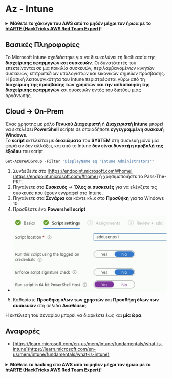 # Az - Intune

<details>

<summary><strong>Μάθετε το χάκινγκ του AWS από το μηδέν μέχρι τον ήρωα με το</strong> <a href="https://training.hacktricks.xyz/courses/arte"><strong>htARTE (HackTricks AWS Red Team Expert)</strong></a><strong>!</strong></summary>

Άλλοι τρόποι για να υποστηρίξετε το HackTricks:

* Εάν θέλετε να δείτε την **εταιρεία σας να διαφημίζεται στο HackTricks** ή να **κατεβάσετε το HackTricks σε μορφή PDF** ελέγξτε τα [**ΣΧΕΔΙΑ ΣΥΝΔΡΟΜΗΣ**](https://github.com/sponsors/carlospolop)!
* Αποκτήστε το [**επίσημο PEASS & HackTricks swag**](https://peass.creator-spring.com)
* Ανακαλύψτε [**The PEASS Family**](https://opensea.io/collection/the-peass-family), τη συλλογή μας από αποκλειστικά [**NFTs**](https://opensea.io/collection/the-peass-family)
* **Εγγραφείτε στη** 💬 [**ομάδα Discord**](https://discord.gg/hRep4RUj7f) ή στη [**ομάδα telegram**](https://t.me/peass) ή **ακολουθήστε** μας στο **Twitter** 🐦 [**@hacktricks\_live**](https://twitter.com/hacktricks\_live)**.**
* **Μοιραστείτε τα χάκινγκ κόλπα σας υποβάλλοντας PRs στα** [**HackTricks**](https://github.com/carlospolop/hacktricks) και [**HackTricks Cloud**](https://github.com/carlospolop/hacktricks-cloud) αποθετήρια του github.

</details>

## Βασικές Πληροφορίες

Το Microsoft Intune σχεδιάστηκε για να διευκολύνει τη διαδικασία της **διαχείρισης εφαρμογών και συσκευών**. Οι δυνατότητές του επεκτείνονται σε μια ποικιλία συσκευών, περιλαμβανομένων κινητών συσκευών, επιτραπέζιων υπολογιστών και εικονικών σημείων πρόσβασης. Η βασική λειτουργικότητα του Intune περιστρέφεται γύρω από τη **διαχείριση της πρόσβασης των χρηστών και την απλοποίηση της διαχείρισης εφαρμογών** και συσκευών εντός του δικτύου μιας οργάνωσης.

## Cloud -> On-Prem

Ένας χρήστης με ρόλο **Γενικού Διαχειριστή** ή **Διαχειριστή Intune** μπορεί να εκτελέσει **PowerShell** scripts σε οποιαδήποτε **εγγεγραμμένη συσκευή Windows**.\
Το **script** εκτελείται με **δικαιώματα** του **SYSTEM** στη συσκευή μόνο μία φορά αν δεν αλλάξει, και από το Intune **δεν είναι δυνατή η προβολή της έξοδου** του script.

```powershell
Get-AzureADGroup -Filter "DisplayName eq 'Intune Administrators'"
```

1. Συνδεθείτε στο [https://endpoint.microsoft.com/#home](https://endpoint.microsoft.com/#home) ή χρησιμοποιήστε το Pass-The-PRT.
2. Πηγαίνετε στο **Συσκευές** -> **Όλες οι συσκευές** για να ελέγξετε τις συσκευές που έχουν εγγραφεί στο Intune.
3. Πηγαίνετε στα **Σενάρια** και κάντε κλικ στο **Προσθήκη** για τα Windows 10.
4. Προσθέστε ένα **Powershell script**

* ![](<../../../.gitbook/assets/image (2) (1) (2) (2) (1).png>)

5. Καθορίστε **Προσθήκη όλων των χρηστών** και **Προσθήκη όλων των συσκευών** στη σελίδα **Αναθέσεις**.

Η εκτέλεση του σεναρίου μπορεί να διαρκέσει έως και **μία ώρα**.

## Αναφορές

* [https://learn.microsoft.com/en-us/mem/intune/fundamentals/what-is-intune](https://learn.microsoft.com/en-us/mem/intune/fundamentals/what-is-intune)

<details>

<summary><strong>Μάθετε το hacking στο AWS από το μηδέν μέχρι τον ήρωα με το</strong> <a href="https://training.hacktricks.xyz/courses/arte"><strong>htARTE (HackTricks AWS Red Team Expert)</strong></a><strong>!</strong></summary>

Άλλοι τρόποι για να υποστηρίξετε το HackTricks:

* Εάν θέλετε να δείτε την **εταιρεία σας να διαφημίζεται στο HackTricks** ή να **κατεβάσετε το HackTricks σε μορφή PDF** ελέγξτε τα [**ΣΧΕΔΙΑ ΣΥΝΔΡΟΜΗΣ**](https://github.com/sponsors/carlospolop)!
* Αποκτήστε το [**επίσημο PEASS & HackTricks swag**](https://peass.creator-spring.com)
* Ανακαλύψτε [**The PEASS Family**](https://opensea.io/collection/the-peass-family), τη συλλογή μας από αποκλειστικά [**NFTs**](https://opensea.io/collection/the-peass-family)
* **Εγγραφείτε στη** 💬 [**ομάδα Discord**](https://discord.gg/hRep4RUj7f) ή στη [**ομάδα telegram**](https://t.me/peass) ή **ακολουθήστε** μας στο **Twitter** 🐦 [**@hacktricks\_live**](https://twitter.com/hacktricks\_live)**.**
* **Μοιραστείτε τα hacking tricks σας υποβάλλοντας PRs στα** [**HackTricks**](https://github.com/carlospolop/hacktricks) και [**HackTricks Cloud**](https://github.com/carlospolop/hacktricks-cloud) αποθετήρια του github.

</details>
